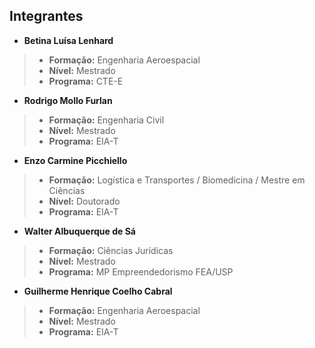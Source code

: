 ## Integrantes

- **Betina Luísa Lenhard**
> - **Formação:** Engenharia Aeroespacial
> - **Nível:** Mestrado
> - **Programa:** CTE-E

- **Rodrigo Mollo Furlan**
> - **Formação:** Engenharia Civil
> - **Nível:** Mestrado
> - **Programa:** EIA-T

- **Enzo Carmine Picchiello**
> - **Formação:** Logística e Transportes / Biomedicina / Mestre em Ciências 
> - **Nível:** Doutorado
> - **Programa:** EIA-T

- **Walter Albuquerque de Sá**
> - **Formação:** Ciências Jurídicas 
> - **Nível:** Mestrado
> - **Programa:** MP Empreendedorismo FEA/USP

- **Guilherme Henrique Coelho Cabral**
> - **Formação:** Engenharia Aeroespacial
> - **Nível:** Mestrado
> - **Programa:** EIA-T
